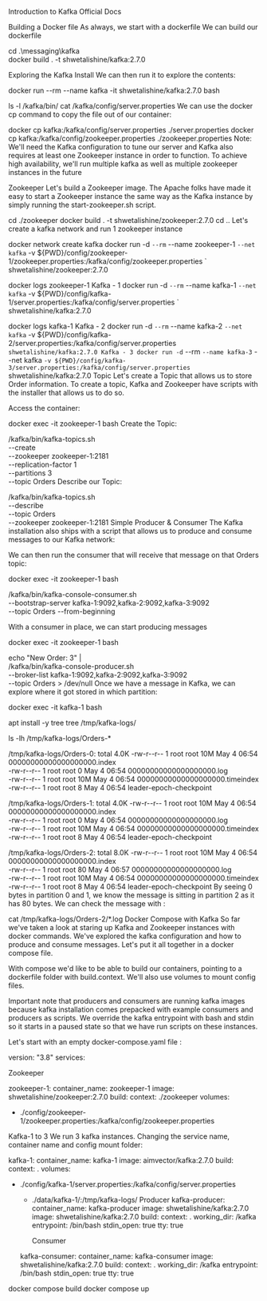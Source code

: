 Introduction to Kafka
Official Docs

Building a Docker file
As always, we start with a dockerfile
We can build our dockerfile

cd .\messaging\kafka\
docker build . -t shwetalishine/kafka:2.7.0

Exploring the Kafka Install
We can then run it to explore the contents:

docker run --rm --name kafka -it shwetalishine/kafka:2.7.0 bash

ls -l /kafka/bin/
cat /kafka/config/server.properties
We can use the docker cp command to copy the file out of our container:

docker cp kafka:/kafka/config/server.properties ./server.properties
docker cp kafka:/kafka/config/zookeeper.properties ./zookeeper.properties
Note: We'll need the Kafka configuration to tune our server and Kafka also requires at least one Zookeeper instance in order to function. To achieve high availability, we'll run multiple kafka as well as multiple zookeeper instances in the future

Zookeeper
Let's build a Zookeeper image. The Apache folks have made it easy to start a Zookeeper instance the same way as the Kafka instance by simply running the start-zookeeper.sh script.

cd ./zookeeper
docker build . -t shwetalishine/zookeeper:2.7.0
cd ..
Let's create a kafka network and run 1 zookeeper instance

docker network create kafka
docker run -d `
--rm `
--name zookeeper-1 `
--net kafka `
-v ${PWD}/config/zookeeper-1/zookeeper.properties:/kafka/config/zookeeper.properties `
shwetalishine/zookeeper:2.7.0

docker logs zookeeper-1
Kafka - 1
docker run -d `
--rm `
--name kafka-1 `
--net kafka `
-v ${PWD}/config/kafka-1/server.properties:/kafka/config/server.properties `
shwetalishine/kafka:2.7.0

docker logs kafka-1
Kafka - 2
docker run -d `
--rm `
--name kafka-2 `
--net kafka `
-v ${PWD}/config/kafka-2/server.properties:/kafka/config/server.properties `
shwetalishine/kafka:2.7.0
Kafka - 3
docker run -d `
--rm `
--name kafka-3 `
--net kafka `
-v ${PWD}/config/kafka-3/server.properties:/kafka/config/server.properties `
shwetalishine/kafka:2.7.0
Topic
Let's create a Topic that allows us to store Order information.
To create a topic, Kafka and Zookeeper have scripts with the installer that allows us to do so.

Access the container:

docker exec -it zookeeper-1 bash
Create the Topic:

/kafka/bin/kafka-topics.sh \
--create \
--zookeeper zookeeper-1:2181 \
--replication-factor 1 \
--partitions 3 \
--topic Orders
Describe our Topic:

/kafka/bin/kafka-topics.sh \
--describe \
--topic Orders \
--zookeeper zookeeper-1:2181
Simple Producer & Consumer
The Kafka installation also ships with a script that allows us to produce and consume messages to our Kafka network:

We can then run the consumer that will receive that message on that Orders topic:

docker exec -it zookeeper-1 bash

/kafka/bin/kafka-console-consumer.sh \
--bootstrap-server kafka-1:9092,kafka-2:9092,kafka-3:9092 \
--topic Orders --from-beginning

With a consumer in place, we can start producing messages

docker exec -it zookeeper-1 bash

echo "New Order: 3" | \
/kafka/bin/kafka-console-producer.sh \
--broker-list kafka-1:9092,kafka-2:9092,kafka-3:9092 \
--topic Orders > /dev/null
Once we have a message in Kafka, we can explore where it got stored in which partition:

docker exec -it kafka-1 bash

apt install -y tree
tree /tmp/kafka-logs/


ls -lh /tmp/kafka-logs/Orders-*

/tmp/kafka-logs/Orders-0:
total 4.0K
-rw-r--r-- 1 root root 10M May  4 06:54 00000000000000000000.index    
-rw-r--r-- 1 root root   0 May  4 06:54 00000000000000000000.log      
-rw-r--r-- 1 root root 10M May  4 06:54 00000000000000000000.timeindex
-rw-r--r-- 1 root root   8 May  4 06:54 leader-epoch-checkpoint

/tmp/kafka-logs/Orders-1:
total 4.0K
-rw-r--r-- 1 root root 10M May  4 06:54 00000000000000000000.index    
-rw-r--r-- 1 root root   0 May  4 06:54 00000000000000000000.log      
-rw-r--r-- 1 root root 10M May  4 06:54 00000000000000000000.timeindex
-rw-r--r-- 1 root root   8 May  4 06:54 leader-epoch-checkpoint

/tmp/kafka-logs/Orders-2:
total 8.0K
-rw-r--r-- 1 root root 10M May  4 06:54 00000000000000000000.index    
-rw-r--r-- 1 root root  80 May  4 06:57 00000000000000000000.log      
-rw-r--r-- 1 root root 10M May  4 06:54 00000000000000000000.timeindex
-rw-r--r-- 1 root root   8 May  4 06:54 leader-epoch-checkpoint
By seeing 0 bytes in partition 0 and 1, we know the message is sitting in partition 2 as it has 80 bytes.
We can check the message with :

cat /tmp/kafka-logs/Orders-2/*.log
Docker Compose with Kafka
So far we've taken a look at staring up Kafka and Zookeeper instances with docker commands.
We've explored the kafka configuration and how to produce and consume messages.
Let's put it all together in a docker compose file.

With compose we'd like to be able to build our containers, pointing to a dockerfile folder with build.context.
We'll also use volumes to mount config files.

Important note that producers and consumers are running kafka images because kafka installation comes prepacked with example consumers and producers as scripts. We override the kafka entrypoint with bash and stdin so it starts in a paused state so that we have run scripts on these instances.

Let's start with an empty docker-compose.yaml file :

version: "3.8"
services:

Zookeeper

zookeeper-1:
  container_name: zookeeper-1
  image: shwetalishine/zookeeper:2.7.0
  build:
    context: ./zookeeper
  volumes:
  - ./config/zookeeper-1/zookeeper.properties:/kafka/config/zookeeper.properties

Kafka-1 to 3
We run 3 kafka instances.
Changing the service name, container name and config mount folder:

kafka-1:
container_name: kafka-1
image: aimvector/kafka:2.7.0
build:
context: .
volumes:
- ./config/kafka-1/server.properties:/kafka/config/server.properties
  - ./data/kafka-1/:/tmp/kafka-logs/
    Producer
    kafka-producer:
      container_name: kafka-producer
      image: shwetalishine/kafka:2.7.0
      image: shwetalishine/kafka:2.7.0
      build:
        context: .
      working_dir: /kafka
      entrypoint: /bin/bash
      stdin_open: true
      tty: true
  
    Consumer

  kafka-consumer:
    container_name: kafka-consumer
    image: shwetalishine/kafka:2.7.0
    build:
      context: .
    working_dir: /kafka
    entrypoint: /bin/bash
    stdin_open: true
    tty: true

docker compose build
docker compose up